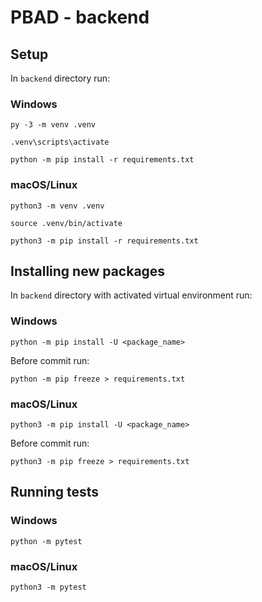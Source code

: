# PBAD - backend

## Setup

In `backend` directory run:

### Windows

```
py -3 -m venv .venv
```

```
.venv\scripts\activate
```

```
python -m pip install -r requirements.txt
```

### macOS/Linux

```
python3 -m venv .venv
```

```
source .venv/bin/activate
```

```
python3 -m pip install -r requirements.txt
```

## Installing new packages

In `backend` directory with activated virtual environment run:

### Windows

```
python -m pip install -U <package_name>
```

Before commit run:

```
python -m pip freeze > requirements.txt
```

### macOS/Linux

```
python3 -m pip install -U <package_name>
```

Before commit run:

```
python3 -m pip freeze > requirements.txt
```

## Running tests

### Windows

```
python -m pytest
```

### macOS/Linux

```
python3 -m pytest
```
